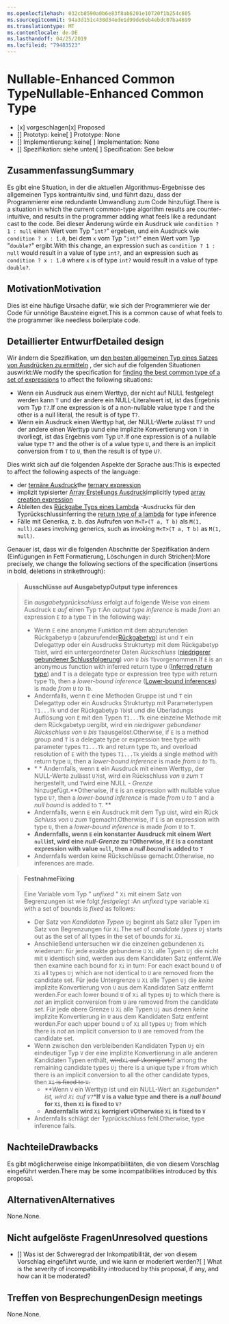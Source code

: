 ```yaml
---
ms.openlocfilehash: 032cb8590a0b6e83f8ab6201e10720f1b254c605
ms.sourcegitcommit: 94a3d151c438d34ede1d99de9eb4ebdc07ba4699
ms.translationtype: MT
ms.contentlocale: de-DE
ms.lasthandoff: 04/25/2019
ms.locfileid: "79483523"
---
```

# <a name="nullable-enhanced-common-type"></a><span data-ttu-id="54d39-101">Nullable-Enhanced Common Type</span><span class="sxs-lookup"><span data-stu-id="54d39-101">Nullable-Enhanced Common Type</span></span>

* <span data-ttu-id="54d39-102">[x] vorgeschlagen</span><span class="sxs-lookup"><span data-stu-id="54d39-102">[x] Proposed</span></span>
* <span data-ttu-id="54d39-103">[] Prototyp: keine</span><span class="sxs-lookup"><span data-stu-id="54d39-103">[ ] Prototype: None</span></span>
* <span data-ttu-id="54d39-104">[] Implementierung: keine</span><span class="sxs-lookup"><span data-stu-id="54d39-104">[ ] Implementation: None</span></span>
* <span data-ttu-id="54d39-105">[] Spezifikation: siehe unten</span><span class="sxs-lookup"><span data-stu-id="54d39-105">[ ] Specification: See below</span></span>

## <a name="summary"></a><span data-ttu-id="54d39-106">Zusammenfassung</span><span class="sxs-lookup"><span data-stu-id="54d39-106">Summary</span></span>
[summary]: #summary

<span data-ttu-id="54d39-107">Es gibt eine Situation, in der die aktuellen Algorithmus-Ergebnisse des allgemeinen Typs kontraintuitiv sind, und führt dazu, dass der Programmierer eine redundante Umwandlung zum Code hinzufügt.</span><span class="sxs-lookup"><span data-stu-id="54d39-107">There is a situation in which the current common-type algorithm results are counter-intuitive, and results in the programmer adding what feels like a redundant cast to the code.</span></span> <span data-ttu-id="54d39-108">Bei dieser Änderung würde ein Ausdruck wie `condition ? 1 : null` einen Wert vom Typ "`int?`" ergeben, und ein Ausdruck wie `condition ? x : 1.0`, bei dem `x` vom Typ "`int?`" einen Wert vom Typ "`double?`" ergibt.</span><span class="sxs-lookup"><span data-stu-id="54d39-108">With this change, an expression such as `condition ? 1 : null` would result in a value of type `int?`, and an expression such as `condition ? x : 1.0` where `x` is of type `int?` would result in a value of type `double?`.</span></span>

## <a name="motivation"></a><span data-ttu-id="54d39-109">Motivation</span><span class="sxs-lookup"><span data-stu-id="54d39-109">Motivation</span></span>
[motivation]: #motivation

<span data-ttu-id="54d39-110">Dies ist eine häufige Ursache dafür, wie sich der Programmierer wie der Code für unnötige Bausteine eignet.</span><span class="sxs-lookup"><span data-stu-id="54d39-110">This is a common cause of what feels to the programmer like needless boilerplate code.</span></span>

## <a name="detailed-design"></a><span data-ttu-id="54d39-111">Detaillierter Entwurf</span><span class="sxs-lookup"><span data-stu-id="54d39-111">Detailed design</span></span>
[design]: #detailed-design

<span data-ttu-id="54d39-112">Wir ändern die Spezifikation, um [den besten allgemeinen Typ eines Satzes von Ausdrücken zu ermitteln](https://github.com/dotnet/csharplang/blob/master/spec/expressions.md#finding-the-best-common-type-of-a-set-of-expressions) , der sich auf die folgenden Situationen auswirkt:</span><span class="sxs-lookup"><span data-stu-id="54d39-112">We modify the specification for [finding the best common type of a set of expressions](https://github.com/dotnet/csharplang/blob/master/spec/expressions.md#finding-the-best-common-type-of-a-set-of-expressions) to affect the following situations:</span></span>

- <span data-ttu-id="54d39-113">Wenn ein Ausdruck aus einem Werttyp, der nicht auf NULL festgelegt werden kann `T` und der andere ein NULL-Literalwert ist, ist das Ergebnis vom Typ `T?`.</span><span class="sxs-lookup"><span data-stu-id="54d39-113">If one expression is of a non-nullable value type `T` and the other is a null literal, the result is of type `T?`.</span></span>
- <span data-ttu-id="54d39-114">Wenn ein Ausdruck einen Werttyp hat, der NULL-Werte zulässt `T?` und der andere einen Werttyp `U`und eine implizite Konvertierung von `T` in `U`vorliegt, ist das Ergebnis vom Typ `U?`.</span><span class="sxs-lookup"><span data-stu-id="54d39-114">If one expression is of a nullable value type `T?` and the other is of a value type `U`, and there is an implicit conversion from `T` to `U`, then the result is of type `U?`.</span></span>

<span data-ttu-id="54d39-115">Dies wirkt sich auf die folgenden Aspekte der Sprache aus:</span><span class="sxs-lookup"><span data-stu-id="54d39-115">This is expected to affect the following aspects of the language:</span></span>

- <span data-ttu-id="54d39-116">der [ternäre Ausdruck](https://github.com/dotnet/csharplang/blob/master/spec/expressions.md#conditional-operator)</span><span class="sxs-lookup"><span data-stu-id="54d39-116">the [ternary expression](https://github.com/dotnet/csharplang/blob/master/spec/expressions.md#conditional-operator)</span></span>
- <span data-ttu-id="54d39-117">implizit typisierter [Array Erstellungs Ausdruck](https://github.com/dotnet/csharplang/blob/master/spec/expressions.md#array-creation-expressions)</span><span class="sxs-lookup"><span data-stu-id="54d39-117">implicitly typed [array creation expression](https://github.com/dotnet/csharplang/blob/master/spec/expressions.md#array-creation-expressions)</span></span>
- <span data-ttu-id="54d39-118">Ableiten des [Rückgabe Typs eines Lambda](https://github.com/dotnet/csharplang/blob/master/spec/expressions.md#inferred-return-type) -Ausdrucks für den Typrückschluss</span><span class="sxs-lookup"><span data-stu-id="54d39-118">inferring the [return type of a lambda](https://github.com/dotnet/csharplang/blob/master/spec/expressions.md#inferred-return-type) for type inference</span></span>
- <span data-ttu-id="54d39-119">Fälle mit Generika, z. b. das Aufrufen von `M<T>(T a, T b)` als `M(1, null)`.</span><span class="sxs-lookup"><span data-stu-id="54d39-119">cases involving generics, such as invoking `M<T>(T a, T b)` as `M(1, null)`.</span></span>

<span data-ttu-id="54d39-120">Genauer ist, dass wir die folgenden Abschnitte der Spezifikation ändern (Einfügungen in Fett Formatierung, Löschungen in durch Strichen):</span><span class="sxs-lookup"><span data-stu-id="54d39-120">More precisely, we change the following sections of the specification (insertions in bold, deletions in strikethrough):</span></span>

> #### <a name="output-type-inferences"></a><span data-ttu-id="54d39-121">Ausschlüsse auf Ausgabetyp</span><span class="sxs-lookup"><span data-stu-id="54d39-121">Output type inferences</span></span>
> 
> <span data-ttu-id="54d39-122">Ein *ausgabetyprückschluss* erfolgt auf folgende Weise *von* einem Ausdruck `E` *auf* einen Typ `T`:</span><span class="sxs-lookup"><span data-stu-id="54d39-122">An *output type inference* is made *from* an expression `E` *to* a type `T` in the following way:</span></span>
> 
> *  <span data-ttu-id="54d39-123">Wenn `E` eine anonyme Funktion mit dem abzurufenden Rückgabetyp `U` (abzurufender[Rückgabetyp](expressions.md#inferred-return-type)) ist und `T` ein Delegattyp oder ein Ausdrucks Strukturtyp mit dem Rückgabetyp `Tb`ist, wird ein untergeordneter Daten *Rückschluss* ([niedrigerer gebundener Schlussfolgerung](expressions.md#lower-bound-inferences)) *von* `U` *bis* `Tb`vorgenommen.</span><span class="sxs-lookup"><span data-stu-id="54d39-123">If `E` is an anonymous function with inferred return type  `U` ([Inferred return type](expressions.md#inferred-return-type)) and `T` is a delegate type or expression tree type with return type `Tb`, then a *lower-bound inference* ([Lower-bound inferences](expressions.md#lower-bound-inferences)) is made *from* `U` *to* `Tb`.</span></span>
> *  <span data-ttu-id="54d39-124">Andernfalls, wenn `E` eine Methoden Gruppe ist und `T` ein Delegattyp oder ein Ausdrucks Strukturtyp mit Parametertypen `T1...Tk` und der Rückgabetyp `Tb`ist und die Überladungs Auflösung von `E` mit den Typen `T1...Tk` eine einzelne Methode mit dem Rückgabetyp `U`ergibt, wird ein *niedrigerer gebundener Rückschluss* *von* `U` *bis* `Tb`ausgelöst.</span><span class="sxs-lookup"><span data-stu-id="54d39-124">Otherwise, if `E` is a method group and `T` is a delegate type or expression tree type with parameter types `T1...Tk` and return type `Tb`, and overload resolution of `E` with the types `T1...Tk` yields a single method with return type `U`, then a *lower-bound inference* is made *from* `U` *to* `Tb`.</span></span>
> *  <span data-ttu-id="54d39-125">\* \* Andernfalls, wenn `E` ein Ausdruck mit einem Werttyp, der NULL-Werte zulässt `U?`ist, wird ein Rückschluss *von* `U` *zum* `T` hergestellt, und `T`wird eine NULL *-* *Grenze* hinzugefügt.</span><span class="sxs-lookup"><span data-stu-id="54d39-125">\*\*Otherwise, if `E` is an expression with nullable value type `U?`, then a *lower-bound inference* is made *from* `U` *to* `T` and a *null bound* is added to `T`.</span></span> **
> *  <span data-ttu-id="54d39-126">Andernfalls, wenn `E` ein Ausdruck mit dem Typ `U`ist, wird ein Rück *Schluss* *von* `U` *zum* `T`gemacht.</span><span class="sxs-lookup"><span data-stu-id="54d39-126">Otherwise, if `E` is an expression with type `U`, then a *lower-bound inference* is made *from* `U` *to* `T`.</span></span>
> *  <span data-ttu-id="54d39-127">**Andernfalls, wenn `E` ein konstanter Ausdruck mit einem Wert `null`ist, wird eine *null-Grenze* zu `T`**</span><span class="sxs-lookup"><span data-stu-id="54d39-127">**Otherwise, if `E` is a constant expression with value `null`, then a *null bound* is added to `T`**</span></span> 
> *  <span data-ttu-id="54d39-128">Andernfalls werden keine Rückschlüsse gemacht.</span><span class="sxs-lookup"><span data-stu-id="54d39-128">Otherwise, no inferences are made.</span></span>

> #### <a name="fixing"></a><span data-ttu-id="54d39-129">Festnahme</span><span class="sxs-lookup"><span data-stu-id="54d39-129">Fixing</span></span>
> 
> <span data-ttu-id="54d39-130">Eine Variable vom Typ " *unfixed* " `Xi` mit einem Satz von Begrenzungen ist wie folgt *festgelegt* :</span><span class="sxs-lookup"><span data-stu-id="54d39-130">An *unfixed* type variable `Xi` with a set of bounds is *fixed* as follows:</span></span>
> 
> *  <span data-ttu-id="54d39-131">Der Satz von *Kandidaten Typen* `Uj` beginnt als Satz aller Typen im Satz von Begrenzungen für `Xi`.</span><span class="sxs-lookup"><span data-stu-id="54d39-131">The set of *candidate types* `Uj` starts out as the set of all types in the set of bounds for `Xi`.</span></span>
> *  <span data-ttu-id="54d39-132">Anschließend untersuchen wir die einzelnen gebundenen `Xi` wiederum: für jede exakte gebundene `U` `Xi` alle Typen `Uj` die nicht mit `U` identisch sind, werden aus dem Kandidaten Satz entfernt.</span><span class="sxs-lookup"><span data-stu-id="54d39-132">We then examine each bound for `Xi` in turn: For each exact bound `U` of `Xi` all types `Uj` which are not identical to `U` are removed from the candidate set.</span></span> <span data-ttu-id="54d39-133">Für jede Untergrenze `U` `Xi` alle Typen `Uj` die *keine* implizite Konvertierung von `U` aus dem Kandidaten Satz entfernt werden.</span><span class="sxs-lookup"><span data-stu-id="54d39-133">For each lower bound `U` of `Xi` all types `Uj` to which there is *not* an implicit conversion from `U` are removed from the candidate set.</span></span> <span data-ttu-id="54d39-134">Für jede obere Grenze `U` `Xi` alle Typen `Uj` aus denen *keine* implizite Konvertierung in `U` aus dem Kandidaten Satz entfernt werden.</span><span class="sxs-lookup"><span data-stu-id="54d39-134">For each upper bound `U` of `Xi` all types `Uj` from which there is *not* an implicit conversion to `U` are removed from the candidate set.</span></span>
> *  <span data-ttu-id="54d39-135">Wenn zwischen den verbleibenden Kandidaten Typen `Uj` ein eindeutiger Typ `V` der eine implizite Konvertierung in alle anderen Kandidaten Typen enthält, ~~wird`Xi` auf `V`korrigiert.~~</span><span class="sxs-lookup"><span data-stu-id="54d39-135">If among the remaining candidate types `Uj` there is a unique type `V` from which there is an implicit conversion to all the other candidate types, then ~~`Xi` is fixed to `V`.~~</span></span>
>     -  <span data-ttu-id="54d39-136">**Wenn `V` ein Werttyp ist und ein NULL-Wert an `Xi`*gebunden\* ist, wird `Xi` auf `V?`*\*</span><span class="sxs-lookup"><span data-stu-id="54d39-136">**If `V` is a value type and there is a *null bound* for `Xi`, then `Xi` is fixed to `V?`**</span></span>
>     -  <span data-ttu-id="54d39-137">**Andernfalls wird `Xi` korrigiert `V`**</span><span class="sxs-lookup"><span data-stu-id="54d39-137">**Otherwise   `Xi` is fixed to `V`**</span></span>
> *  <span data-ttu-id="54d39-138">Andernfalls schlägt der Typrückschluss fehl.</span><span class="sxs-lookup"><span data-stu-id="54d39-138">Otherwise, type inference fails.</span></span>

## <a name="drawbacks"></a><span data-ttu-id="54d39-139">Nachteile</span><span class="sxs-lookup"><span data-stu-id="54d39-139">Drawbacks</span></span>
[drawbacks]: #drawbacks

<span data-ttu-id="54d39-140">Es gibt möglicherweise einige Inkompatibilitäten, die von diesem Vorschlag eingeführt werden.</span><span class="sxs-lookup"><span data-stu-id="54d39-140">There may be some incompatibilities introduced by this proposal.</span></span>

## <a name="alternatives"></a><span data-ttu-id="54d39-141">Alternativen</span><span class="sxs-lookup"><span data-stu-id="54d39-141">Alternatives</span></span>
[alternatives]: #alternatives

<span data-ttu-id="54d39-142">None.</span><span class="sxs-lookup"><span data-stu-id="54d39-142">None.</span></span>

## <a name="unresolved-questions"></a><span data-ttu-id="54d39-143">Nicht aufgelöste Fragen</span><span class="sxs-lookup"><span data-stu-id="54d39-143">Unresolved questions</span></span>
[unresolved]: #unresolved-questions

- <span data-ttu-id="54d39-144">[] Was ist der Schweregrad der Inkompatibilität, der von diesem Vorschlag eingeführt wurde, und wie kann er moderiert werden?</span><span class="sxs-lookup"><span data-stu-id="54d39-144">[ ] What is the severity of incompatibility introduced by this proposal, if any, and how can it be moderated?</span></span>

## <a name="design-meetings"></a><span data-ttu-id="54d39-145">Treffen von Besprechungen</span><span class="sxs-lookup"><span data-stu-id="54d39-145">Design meetings</span></span>

<span data-ttu-id="54d39-146">None.</span><span class="sxs-lookup"><span data-stu-id="54d39-146">None.</span></span>
